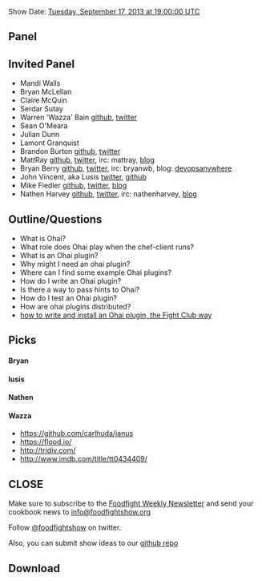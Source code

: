 Show Date:  [Tuesday, September 17, 2013 at 19:00:00 UTC](http://www.timeanddate.com/worldclock/fixedtime.html?msg=Food+Fight+Show+-+Ohai+Plugins&iso=20130917T15&p1=263&ah=1)

Panel<a name="panel"></a>
-----

Invited Panel
-------------

* Mandi Walls
* Bryan McLellan
* Claire McQuin
* Serdar Sutay
* Warren 'Wazza' Bain [github](http://github.com/thoughtcroft), [twitter](https://twitter.com/thoughtcroft)
* Sean O'Meara
* Julian Dunn
* Lamont Granquist
* Brandon Burton [github](http://github.com/solarce), [twitter](https://twitter.com/solarce)
* MattRay [github](http://github.com/mattray), [twitter](http://twitter.com/mattray), irc: mattray, [blog](http://www.leastresistance.net/)
* Bryan Berry [github](http://github.com/bryanwb), [twitter](http://twitter.com/bryanwb), irc: bryanwb, blog: [devopsanywhere](http://devopsanywhere.blogspot.com)
* John Vincent, aka Lusis [twitter](https://twitter.com/#!/lusis), [github](https://github.com/lusis)
* Mike Fiedler [github](http://github.com/miketheman), [twitter](http://twitter.com/mikefiedler), [blog](http://www.miketheman.net)
* Nathen Harvey [github](http://github.com/nathenharvey), [twitter](http://twitter.com/nathenharvey), irc: nathenharvey, [blog](http://nathenharvey.com)


Outline/Questions
-----------------
* What is Ohai?
* What role does Ohai play when the chef-client runs?
* What is an Ohai plugin?
* Why might I need an ohai plugin?
* Where can I find some example Ohai plugins?
* How do I write an Ohai plugin?
* Is there a way to pass hints to Ohai?
* How do I test an Ohai plugin?
* How are ohai plugins distributed?
* [how to write and install an Ohai plugin, the Fight Club way](http://ninefold.com/blog/cloud-programming/cloud-programming-part-four-how-to-write-and-install-an-ohai-plugin-the-fight-club-way/)


Picks<a name="picks"></a>
-----

#### Bryan  

#### lusis  

#### Nathen  

#### Wazza

- https://github.com/carlhuda/janus
- https://flood.io/
- http://tridiv.com/
- http://www.imdb.com/title/tt0434409/


CLOSE
-----

Make sure to subscribe to the [Foodfight Weekly Newsletter](http://bit.ly/ffsmail) and send your cookbook
news to info@foodfightshow.org

Follow [@foodfightshow](http://twitter.com/foodfightshow) on twitter.

Also, you can submit show ideas to our [github repo](https://github.com/foodfight/showz)



Download
--------
